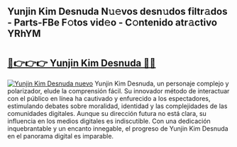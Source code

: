 ## Yunjin Kim Desnuda N𝚞𝚎vos desn𝚞dos filtr𝚊dos - Parts-FBe F𝚘tos vid𝚎o - C𝚘ntenido atr𝚊ctivo YRhYM

# <h2><a href="http://mb3884.tromn.icu/?c=Yunjin+Kim+Desnuda">🔗👉👉👉 Yunjin Kim Desnuda 🔗🔗</a></h2>

[![Yunjin Kim Desnuda nuevo](https://i.imgur.com/pEAQMta.gif)](http://mb3884.tromn.icu/?c=Yunjin+Kim+Desnuda)
Yunjin Kim Desnuda, un personaje complejo y polarizador, elude la comprensión fácil. Su innovador método de interactuar con el público en línea ha cautivado y enfurecido a los espectadores, estimulando debates sobre moralidad, identidad y las complejidades de las comunidades digitales. Aunque su dirección futura no está clara, su influencia en los medios digitales es indiscutible. Con una dedicación inquebrantable y un encanto innegable, el progreso de Yunjin Kim Desnuda en el panorama digital es imparable.
